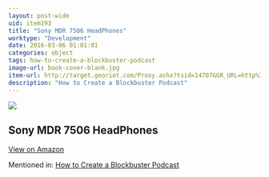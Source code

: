 ```yaml
---
layout: post-wide
uid: item193
title: "Sony MDR 7506 HeadPhones"
worktype: "Development"
date: 2016-03-06 01:01:01
categories: object
tags: how-to-create-a-blockbuster-podcast
image-url: book-cover-blank.jpg
item-url: http://target.georiot.com/Proxy.ashx?tsid=14707&GR_URL=http%3A%2F%2Fwww.amazon.com%2FSony-MDR7506-Professional-Diaphragm-Headphone%2Fdp%2FB000AJIF4E%2F
description: "How to Create a Blockbuster Podcast"
---
```

<a href="http://target.georiot.com/Proxy.ashx?tsid=14707&GR_URL=http%3A%2F%2Fwww.amazon.com%2FSony-MDR7506-Professional-Diaphragm-Headphone%2Fdp%2FB000AJIF4E%2F" target="blank"><img src="../../../../img/thumbs/book-cover-blank.jpg" class="prod-img"></a>
<h2>Sony MDR 7506 HeadPhones</h2>
<p><a class="btn btn-primary" href="http://target.georiot.com/Proxy.ashx?tsid=14707&GR_URL=http%3A%2F%2Fwww.amazon.com%2FSony-MDR7506-Professional-Diaphragm-Headphone%2Fdp%2FB000AJIF4E%2F" target="blank">View on Amazon</a><p>
<p>Mentioned in: <a href="http://fourhourworkweek.com/2015/01/29/alex-blumberg/" target="blank">How to Create a Blockbuster Podcast</a></p>
